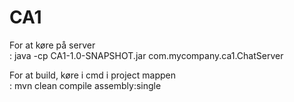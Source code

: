 # CA1

For at køre på server<br>: 
java -cp CA1-1.0-SNAPSHOT.jar com.mycompany.ca1.ChatServer

For at build, køre i cmd i project mappen <br>:
mvn clean compile assembly:single
